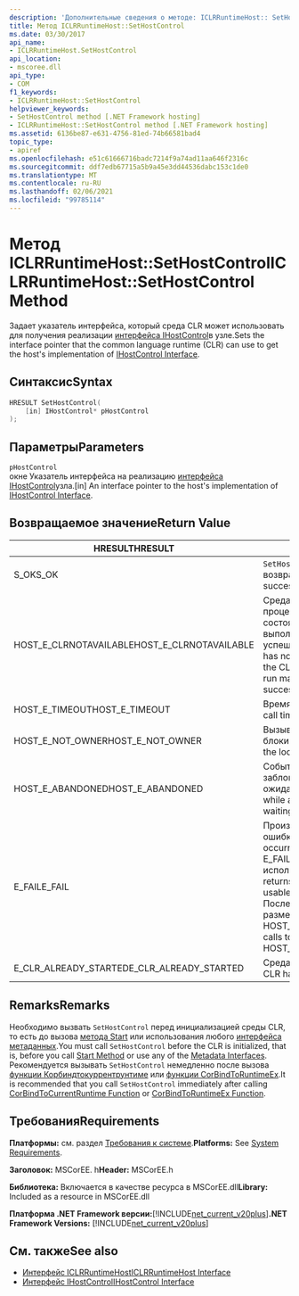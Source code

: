 ```yaml
---
description: 'Дополнительные сведения о методе: ICLRRuntimeHost:: SetHostControl'
title: Метод ICLRRuntimeHost::SetHostControl
ms.date: 03/30/2017
api_name:
- ICLRRuntimeHost.SetHostControl
api_location:
- mscoree.dll
api_type:
- COM
f1_keywords:
- ICLRRuntimeHost::SetHostControl
helpviewer_keywords:
- SetHostControl method [.NET Framework hosting]
- ICLRRuntimeHost::SetHostControl method [.NET Framework hosting]
ms.assetid: 6136be87-e631-4756-81ed-74b66581bad4
topic_type:
- apiref
ms.openlocfilehash: e51c61666716badc7214f9a74ad11aa646f2316c
ms.sourcegitcommit: ddf7edb67715a5b9a45e3dd44536dabc153c1de0
ms.translationtype: MT
ms.contentlocale: ru-RU
ms.lasthandoff: 02/06/2021
ms.locfileid: "99785114"
---
```

# <a name="iclrruntimehostsethostcontrol-method"></a><span data-ttu-id="e6a6b-103">Метод ICLRRuntimeHost::SetHostControl</span><span class="sxs-lookup"><span data-stu-id="e6a6b-103">ICLRRuntimeHost::SetHostControl Method</span></span>

<span data-ttu-id="e6a6b-104">Задает указатель интерфейса, который среда CLR может использовать для получения реализации [интерфейса IHostControl](ihostcontrol-interface.md)в узле.</span><span class="sxs-lookup"><span data-stu-id="e6a6b-104">Sets the interface pointer that the common language runtime (CLR) can use to get the host's implementation of [IHostControl Interface](ihostcontrol-interface.md).</span></span>  
  
## <a name="syntax"></a><span data-ttu-id="e6a6b-105">Синтаксис</span><span class="sxs-lookup"><span data-stu-id="e6a6b-105">Syntax</span></span>  
  
```cpp  
HRESULT SetHostControl(  
    [in] IHostControl* pHostControl  
);  
```  
  
## <a name="parameters"></a><span data-ttu-id="e6a6b-106">Параметры</span><span class="sxs-lookup"><span data-stu-id="e6a6b-106">Parameters</span></span>  

 `pHostControl`  
 <span data-ttu-id="e6a6b-107">окне Указатель интерфейса на реализацию [интерфейса IHostControl](ihostcontrol-interface.md)узла.</span><span class="sxs-lookup"><span data-stu-id="e6a6b-107">[in] An interface pointer to the host's implementation of [IHostControl Interface](ihostcontrol-interface.md).</span></span>  
  
## <a name="return-value"></a><span data-ttu-id="e6a6b-108">Возвращаемое значение</span><span class="sxs-lookup"><span data-stu-id="e6a6b-108">Return Value</span></span>  
  
|<span data-ttu-id="e6a6b-109">HRESULT</span><span class="sxs-lookup"><span data-stu-id="e6a6b-109">HRESULT</span></span>|<span data-ttu-id="e6a6b-110">Описание:</span><span class="sxs-lookup"><span data-stu-id="e6a6b-110">Description</span></span>|  
|-------------|-----------------|  
|<span data-ttu-id="e6a6b-111">S_OK</span><span class="sxs-lookup"><span data-stu-id="e6a6b-111">S_OK</span></span>|<span data-ttu-id="e6a6b-112">`SetHostControl` успешно возвращено.</span><span class="sxs-lookup"><span data-stu-id="e6a6b-112">`SetHostControl` returned successfully.</span></span>|  
|<span data-ttu-id="e6a6b-113">HOST_E_CLRNOTAVAILABLE</span><span class="sxs-lookup"><span data-stu-id="e6a6b-113">HOST_E_CLRNOTAVAILABLE</span></span>|<span data-ttu-id="e6a6b-114">Среда CLR не была загружена в процесс, или среда CLR находится в состоянии, в котором она не может выполнить управляемый код или успешно обработать вызов.</span><span class="sxs-lookup"><span data-stu-id="e6a6b-114">The CLR has not been loaded into a process, or the CLR is in a state in which it cannot run managed code or process the call successfully.</span></span>|  
|<span data-ttu-id="e6a6b-115">HOST_E_TIMEOUT</span><span class="sxs-lookup"><span data-stu-id="e6a6b-115">HOST_E_TIMEOUT</span></span>|<span data-ttu-id="e6a6b-116">Время ожидания вызова истекло.</span><span class="sxs-lookup"><span data-stu-id="e6a6b-116">The call timed out.</span></span>|  
|<span data-ttu-id="e6a6b-117">HOST_E_NOT_OWNER</span><span class="sxs-lookup"><span data-stu-id="e6a6b-117">HOST_E_NOT_OWNER</span></span>|<span data-ttu-id="e6a6b-118">Вызывающий объект не владеет блокировкой.</span><span class="sxs-lookup"><span data-stu-id="e6a6b-118">The caller does not own the lock.</span></span>|  
|<span data-ttu-id="e6a6b-119">HOST_E_ABANDONED</span><span class="sxs-lookup"><span data-stu-id="e6a6b-119">HOST_E_ABANDONED</span></span>|<span data-ttu-id="e6a6b-120">Событие было отменено, пока заблокированный поток или волокно ожидают его.</span><span class="sxs-lookup"><span data-stu-id="e6a6b-120">An event was canceled while a blocked thread or fiber was waiting on it.</span></span>|  
|<span data-ttu-id="e6a6b-121">E_FAIL</span><span class="sxs-lookup"><span data-stu-id="e6a6b-121">E_FAIL</span></span>|<span data-ttu-id="e6a6b-122">Произошла неизвестная фатальная ошибка.</span><span class="sxs-lookup"><span data-stu-id="e6a6b-122">An unknown catastrophic failure occurred.</span></span> <span data-ttu-id="e6a6b-123">Если метод возвращает E_FAIL, среда CLR больше не может использоваться в процессе.</span><span class="sxs-lookup"><span data-stu-id="e6a6b-123">If a method returns E_FAIL, the CLR is no longer usable within the process.</span></span> <span data-ttu-id="e6a6b-124">Последующие вызовы методов размещения возвращают HOST_E_CLRNOTAVAILABLE.</span><span class="sxs-lookup"><span data-stu-id="e6a6b-124">Subsequent calls to hosting methods return HOST_E_CLRNOTAVAILABLE.</span></span>|  
|<span data-ttu-id="e6a6b-125">E_CLR_ALREADY_STARTED</span><span class="sxs-lookup"><span data-stu-id="e6a6b-125">E_CLR_ALREADY_STARTED</span></span>|<span data-ttu-id="e6a6b-126">Среда CLR уже инициализирована.</span><span class="sxs-lookup"><span data-stu-id="e6a6b-126">The CLR has already been initialized.</span></span>|  
  
## <a name="remarks"></a><span data-ttu-id="e6a6b-127">Remarks</span><span class="sxs-lookup"><span data-stu-id="e6a6b-127">Remarks</span></span>  

 <span data-ttu-id="e6a6b-128">Необходимо вызвать `SetHostControl` перед инициализацией среды CLR, то есть до вызова [метода Start](iclrruntimehost-start-method.md) или использования любого [интерфейса метаданных](../metadata/metadata-interfaces.md).</span><span class="sxs-lookup"><span data-stu-id="e6a6b-128">You must call `SetHostControl` before the CLR is initialized, that is, before you call [Start Method](iclrruntimehost-start-method.md) or use any of the [Metadata Interfaces](../metadata/metadata-interfaces.md).</span></span> <span data-ttu-id="e6a6b-129">Рекомендуется вызывать `SetHostControl` немедленно после вызова [функции Корбиндтокуррентрунтиме](corbindtocurrentruntime-function.md) или [функции CorBindToRuntimeEx](corbindtoruntimeex-function.md).</span><span class="sxs-lookup"><span data-stu-id="e6a6b-129">It is recommended that you call `SetHostControl` immediately after calling [CorBindToCurrentRuntime Function](corbindtocurrentruntime-function.md) or [CorBindToRuntimeEx Function](corbindtoruntimeex-function.md).</span></span>  
  
## <a name="requirements"></a><span data-ttu-id="e6a6b-130">Требования</span><span class="sxs-lookup"><span data-stu-id="e6a6b-130">Requirements</span></span>  

 <span data-ttu-id="e6a6b-131">**Платформы:** см. раздел [Требования к системе](../../get-started/system-requirements.md).</span><span class="sxs-lookup"><span data-stu-id="e6a6b-131">**Platforms:** See [System Requirements](../../get-started/system-requirements.md).</span></span>  
  
 <span data-ttu-id="e6a6b-132">**Заголовок:** MSCorEE. h</span><span class="sxs-lookup"><span data-stu-id="e6a6b-132">**Header:** MSCorEE.h</span></span>  
  
 <span data-ttu-id="e6a6b-133">**Библиотека:** Включается в качестве ресурса в MSCorEE.dll</span><span class="sxs-lookup"><span data-stu-id="e6a6b-133">**Library:** Included as a resource in MSCorEE.dll</span></span>  
  
 <span data-ttu-id="e6a6b-134">**Платформа .NET Framework версии:**[!INCLUDE[net_current_v20plus](../../../../includes/net-current-v20plus-md.md)]</span><span class="sxs-lookup"><span data-stu-id="e6a6b-134">**.NET Framework Versions:** [!INCLUDE[net_current_v20plus](../../../../includes/net-current-v20plus-md.md)]</span></span>  
  
## <a name="see-also"></a><span data-ttu-id="e6a6b-135">См. также</span><span class="sxs-lookup"><span data-stu-id="e6a6b-135">See also</span></span>

- [<span data-ttu-id="e6a6b-136">Интерфейс ICLRRuntimeHost</span><span class="sxs-lookup"><span data-stu-id="e6a6b-136">ICLRRuntimeHost Interface</span></span>](iclrruntimehost-interface.md)
- [<span data-ttu-id="e6a6b-137">Интерфейс IHostControl</span><span class="sxs-lookup"><span data-stu-id="e6a6b-137">IHostControl Interface</span></span>](ihostcontrol-interface.md)
